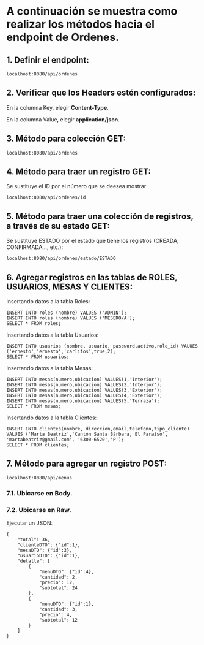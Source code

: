 # A continuación se muestra como realizar los métodos hacia el endpoint de Ordenes.

## 1. Definir el endpoint:

```
localhost:8080/api/ordenes
```

## 2. Verificar que los Headers estén configurados:

En la columna Key, elegir **Content-Type**.

En la columna Value, elegir **application/json**.

## 3. Método para colección GET:

````
localhost:8080/api/ordenes
````

## 4. Método para traer un registro GET:

Se sustituye el ID por el número que se deesea mostrar

````
localhost:8080/api/ordenes/id
````

## 5. Método para traer una colección de registros, a través de su estado GET:

Se sustituye ESTADO por el estado que tiene los registros (CREADA, CONFIRMADA..., etc.):

````
localhost:8080/api/ordenes/estado/ESTADO
````

## 6. Agregar registros en las tablas de ROLES, USUARIOS, MESAS Y CLIENTES:

Insertando datos a la tabla Roles:

````
INSERT INTO roles (nombre) VALUES ('ADMIN');
INSERT INTO roles (nombre) VALUES ('MESERO/A');
SELECT * FROM roles;
````

Insertando datos a la tabla Usuarios:

````
INSERT INTO usuarios (nombre, usuario, password,activo,role_id) VALUES ('ernesto','ernesto','carlitos',true,2);
SELECT * FROM usuarios;
````

Insertando datos a la tabla Mesas:

````
INSERT INTO mesas(numero,ubicacion) VALUES(1,'Interior');
INSERT INTO mesas(numero,ubicacion) VALUES(2,'Interior');
INSERT INTO mesas(numero,ubicacion) VALUES(3,'Exterior');
INSERT INTO mesas(numero,ubicacion) VALUES(4,'Exterior');
INSERT INTO mesas(numero,ubicacion) VALUES(5,'Terraza');
SELECT * FROM mesas;
````

Insertando datos a la tabla Clientes:

````
INSERT INTO clientes(nombre, direccion,email,telefono,tipo_cliente) 
VALUES ('Marta Beatriz','Cantón Santa Bárbara, El Paraíso', 'martabeatriz@gmail.com', '6300-6520','P');
SELECT * FROM clientes;
````

## 7. Método para agregar un registro POST:

````
localhost:8080/api/menus
````

### 7.1. Ubicarse en **Body**.

### 7.2. Ubicarse en **Raw**.

Ejecutar un JSON:

````
{
    "total": 36,
    "clienteDTO": {"id":1},
    "mesaDTO": {"id":3},
    "usuarioDTO": {"id":1},
    "detalle": [
        {
            "menuDTO": {"id":4},
            "cantidad": 2,
            "precio": 12,
            "subtotal": 24
        },
        {
            "menuDTO": {"id":1},
            "cantidad": 3,
            "precio": 4,
            "subtotal": 12
        }
    ]
}
````

